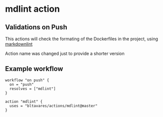 # mdlint action

## Validations on Push

This actions will check the formating of the Dockerfiles in the project,
using [markdownlint](https://github.com/igorshubovych/markdownlint-cli)

Action name was changed just to provide a shorter version

## Example workflow

```hcl
workflow "on push" {
  on = "push"
  resolves = ["mdlint"]
}

action "mdlint" {
  uses = "bltavares/actions/mdlint@master"
}
```
